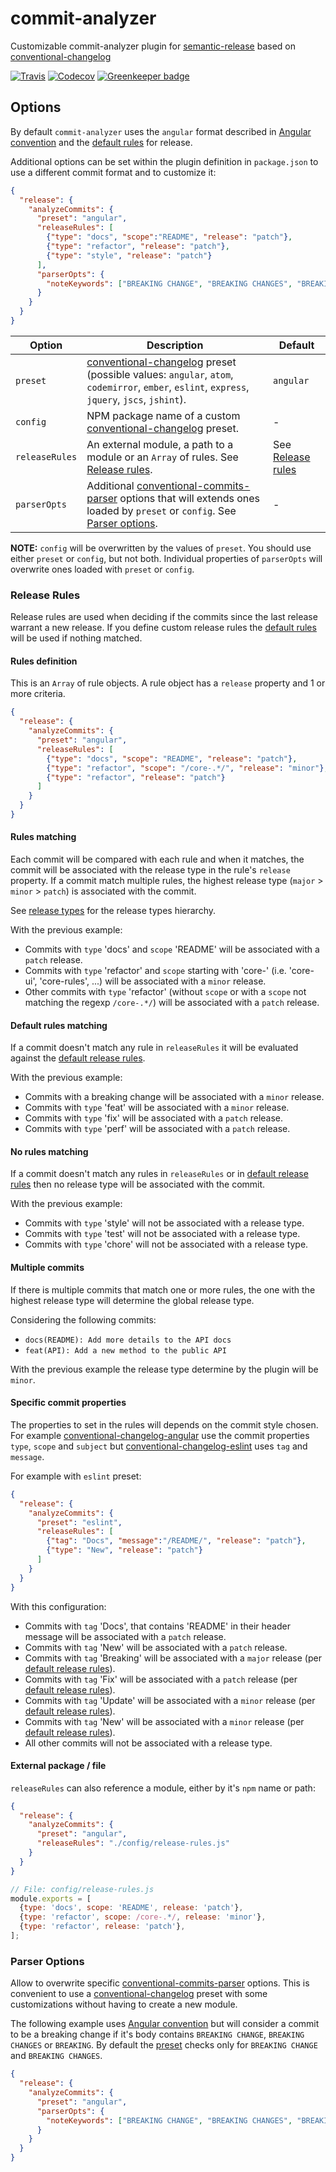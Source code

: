 # **commit-analyzer**

Customizable commit-analyzer plugin for [semantic-release](https://github.com/semantic-release/semantic-release) based on [conventional-changelog](https://github.com/conventional-changelog/conventional-changelog)

[![Travis](https://img.shields.io/travis/semantic-release/commit-analyzer.svg)](https://travis-ci.org/semantic-release/commit-analyzer)
[![Codecov](https://img.shields.io/codecov/c/github/semantic-release/commit-analyzer.svg)](https://codecov.io/gh/semantic-release/commit-analyzer)
[![Greenkeeper badge](https://badges.greenkeeper.io/semantic-release/commit-analyzer.svg)](https://greenkeeper.io/)

## Options

By default `commit-analyzer` uses the `angular` format described in [Angular convention](https://github.com/conventional-changelog/conventional-changelog/blob/master/packages/conventional-changelog-angular/convention.md) and the [default rules](lib/default/release-rules.js) for release.

Additional options can be set within the plugin definition in `package.json` to use a different commit format and to customize it:

```json
{
  "release": {
    "analyzeCommits": {
      "preset": "angular",
      "releaseRules": [
        {"type": "docs", "scope":"README", "release": "patch"},
        {"type": "refactor", "release": "patch"},
        {"type": "style", "release": "patch"}
      ],
      "parserOpts": {
        "noteKeywords": ["BREAKING CHANGE", "BREAKING CHANGES", "BREAKING"]
      }
    }
  }
}
```

| Option         | Description                                                                                                                                                                                                                                                                                        | Default                               |
| -------------- | -------------------------------------------------------------------------------------------------------------------------------------------------------------------------------------------------------------------------------------------------------------------------------------------------- | ------------------------------------- |
| `preset`       | [conventional-changelog](https://github.com/conventional-changelog/conventional-changelog) preset (possible values: `angular`, `atom`, `codemirror`, `ember`, `eslint`, `express`, `jquery`, `jscs`, `jshint`).                                                                                    | `angular`                             |
| `config`       | NPM package name of a custom [conventional-changelog](https://github.com/conventional-changelog/conventional-changelog) preset.                                                                                                                                                                    | -                                     |
| `releaseRules` | An external module, a path to a module or an `Array` of rules. See [Release rules](#release-rules).                                                                                                                                                                                                 | See [Release rules](#release-rules)     |
| `parserOpts`   | Additional [conventional-commits-parser](https://github.com/conventional-changelog/conventional-changelog/tree/master/packages/conventional-commits-parser#conventionalcommitsparseroptions) options that will extends ones loaded by `preset` or `config`. See [Parser options](#parser-options). | -                                     |

**NOTE:** `config` will be overwritten by the values of `preset`. You should use either `preset` or `config`, but not both. Individual properties of `parserOpts` will overwrite ones loaded with `preset` or `config`.

### Release Rules

Release rules are used when deciding if the commits since the last release warrant a new release. If you define custom release rules the [default rules](lib/default/release-rules.js) will be used if nothing matched.

#### Rules definition
This is an `Array` of rule objects. A rule object has a `release` property and 1 or more criteria.
```json
{
  "release": {
    "analyzeCommits": {
      "preset": "angular",
      "releaseRules": [
        {"type": "docs", "scope": "README", "release": "patch"},
        {"type": "refactor", "scope": "/core-.*/", "release": "minor"},
        {"type": "refactor", "release": "patch"}
      ]
    }
  }
}
```
#### Rules matching

Each commit will be compared with each rule and when it matches, the commit will be associated with the release type in the rule's `release` property. If a commit match multiple rules, the highest release type (`major` > `minor` > `patch`) is associated with the commit.

See [release types](lib/default/release-types.js) for the release types hierarchy.

With the previous example:
*   Commits with `type` 'docs' and `scope` 'README' will be associated with a `patch` release.
*   Commits with `type` 'refactor' and `scope` starting with 'core-' (i.e. 'core-ui', 'core-rules', ...) will be associated with a `minor` release.
*   Other commits with `type` 'refactor' (without `scope` or with a `scope` not matching the regexp `/core-.*/`) will be associated with a `patch` release.

#### Default rules matching

If a commit doesn't match any rule in `releaseRules` it will be evaluated against the [default release rules](lib/default/release-rules.js).

With the previous example:
*   Commits with a breaking change will be associated with a `minor` release.
*   Commits with `type` 'feat' will be associated with a `minor` release.
*   Commits with `type` 'fix' will be associated with a `patch` release.
*   Commits with `type` 'perf' will be associated with a `patch` release.

#### No rules matching

If a commit doesn't match any rules in `releaseRules` or in [default release rules](lib/default/release-rules.js) then no release type will be associated with the commit.

With the previous example:
*   Commits with `type` 'style' will not be associated with a release type.
*   Commits with `type` 'test' will not be associated with a release type.
*   Commits with `type` 'chore' will not be associated with a release type.

#### Multiple commits

If there is multiple commits that match one or more rules, the one with the highest release type will determine the global release type.

Considering the following commits:
*   `docs(README): Add more details to the API docs`
*   `feat(API): Add a new method to the public API`

With the previous example the release type determine by the plugin will be `minor`.

#### Specific commit properties

The properties to set in the rules will depends on the commit style chosen. For example [conventional-changelog-angular](https://github.com/conventional-changelog/conventional-changelog/blob/master/packages/conventional-changelog-angular/index.js#L9-L13) use the commit properties `type`, `scope` and `subject` but [conventional-changelog-eslint](https://github.com/conventional-changelog/conventional-changelog/blob/master/packages/conventional-changelog-eslint/index.js#L9-L12) uses `tag` and `message`.

For example with `eslint` preset:
```json
{
  "release": {
    "analyzeCommits": {
      "preset": "eslint",
      "releaseRules": [
        {"tag": "Docs", "message":"/README/", "release": "patch"},
        {"type": "New", "release": "patch"}
      ]
    }
  }
}
```
With this configuration:
*   Commits with `tag` 'Docs', that contains 'README' in their header message will be associated with a `patch` release.
*   Commits with `tag` 'New' will be associated with a `patch` release.
*   Commits with `tag` 'Breaking' will be associated with a `major` release (per [default release rules](lib/default/release-rules.js)).
*   Commits with `tag` 'Fix' will be associated with a `patch` release (per [default release rules](lib/default/release-rules.js)).
*   Commits with `tag` 'Update' will be associated with a `minor` release (per [default release rules](lib/default/release-rules.js)).
*   Commits with `tag` 'New' will be associated with a `minor` release (per [default release rules](lib/default/release-rules.js)).
*   All other commits will not be associated with a release type.

#### External package / file

`releaseRules` can also reference a module, either by it's `npm` name or path:
```json
{
  "release": {
    "analyzeCommits": {
      "preset": "angular",
      "releaseRules": "./config/release-rules.js"
    }
  }
}
```
```js
// File: config/release-rules.js
module.exports = [
  {type: 'docs', scope: 'README', release: 'patch'},
  {type: 'refactor', scope: /core-.*/, release: 'minor'},
  {type: 'refactor', release: 'patch'},
];
```

### Parser Options

Allow to overwrite specific [conventional-commits-parser](https://github.com/conventional-changelog/conventional-changelog/tree/master/packages/conventional-commits-parser#conventionalcommitsparseroptions) options. This is convenient to use a [conventional-changelog](https://github.com/conventional-changelog/conventional-changelog) preset with some customizations without having to create a new module.

The following example uses [Angular convention](https://github.com/conventional-changelog/conventional-changelog/blob/master/packages/conventional-changelog-angular/convention.md) but will consider a commit to be a breaking change if it's body contains `BREAKING CHANGE`, `BREAKING CHANGES` or `BREAKING`. By default the [preset](https://github.com/conventional-changelog/conventional-changelog/blob/master/packages/conventional-changelog-angular/index.js#L14) checks only for `BREAKING CHANGE` and `BREAKING CHANGES`.
```json
{
  "release": {
    "analyzeCommits": {
      "preset": "angular",
      "parserOpts": {
        "noteKeywords": ["BREAKING CHANGE", "BREAKING CHANGES", "BREAKING"],
      }
    }
  }
}
```
